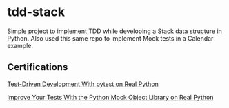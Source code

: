 # tdd-stack
Simple project to implement TDD while developing a Stack data structure in Python. Also used this same repo to implement Mock tests in a Calendar example.

## Certifications

<a href="https://realpython.com/certificates/03914fe0-5f18-45a4-ae96-6a84a1c4e9ab/">Test-Driven Development With pytest on Real Python</a>

<a href="https://realpython.com/certificates/be09ef6e-e706-49f8-84ee-e57b40449a10/">Improve Your Tests With the Python Mock Object Library on Real Python</a>